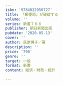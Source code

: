 ```yaml
---
isbn: '9784022950727'
title: 「郵便局」が破綻する
volume: ''
series: 新書７６６
publisher: 朝日新聞出版
pubdate: '2020-05-13'
cover: ''
author: 荻原博子／著
description: ''
price: '790'
genre: ''
target: 一般
format: 新書
content: 経済・財政・統計

---
```

